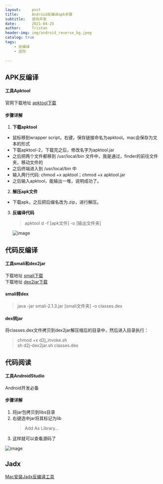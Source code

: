 ```yaml
---
layout:     post
title:      Android反编译apk步骤
subtitle:   逆向开发
date:       2021-04-25
author:     Tristan
header-img: img/android_reverse_bg.jpeg
catalog: true
tags:
    - 反编译
    - 逆向
    
---
```


## APK反编译
#### 工具Apktool
官网下载地址 [apktool下载](https://ibotpeaches.github.io/Apktool/install/)

#### 步骤详解
1. **下载apktool**<br/>
* 鼠标移到wrapper script，右键，保存链接命名为apktool。mac会保存为文本的形式<br/>
* 下载apktool-2，下载完之后，修改名字为apktool.jar<br/>
* 之后把两个文件都移到 /usr/local/bin 文件中，我是通过，finder的前往文件夹，移动文件的<br/>
* 之后终端进入到 /usr/local/bin 中<br/>
* 输入两行代码: chmod +x apktool；chmod +x apktool.jar<br/>
* 之后输入apktool，能输出一堆，说明成功了。<br/>

2. **解压apk文件**<br/>
* 下载apk，之后把后缀名改为.zip，进行解压。

3. **反编译代码**
    > apktool d -f [apk文件] -o [输出文件夹]

    ![image](https://user-images.githubusercontent.com/4709890/115993156-25d92580-a604-11eb-809a-1aa51a645052.png)

## 代码反编译
#### 工具smali和dex2jar
下载地址 [smali下载](https://www.greenxf.com/soft/123267.html)<br/>
下载地址 [dex2jar下载](https://sourceforge.net/projects/dex2jar/?source=typ_redirect)

#### smali转dex
> java -jar smali-2.1.3.jar [smali文件夹] -o classes.dex

#### dex转jar
将classes.dex文件拷贝到dex2jar解压缩后的目录中，然后进入目录执行：<br/>
> chmod +x d2j_invoke.sh<br/>
> sh d2j-dex2jar.sh classes.dex

## 代码阅读
#### 工具AndroidStudio
Android开发必备

#### 步骤详解
1. 将jar包拷贝到libs目录
2. 右键选中jar将其标记为lib
    > Add As Library...
3. 这样就可以查看源码了

![image](https://user-images.githubusercontent.com/4709890/115993957-a3526500-a607-11eb-9196-3673cce1a073.png)

## Jadx
[Mac安装Jadx反编译工具](https://www.jianshu.com/p/3cc4e861b3db)


